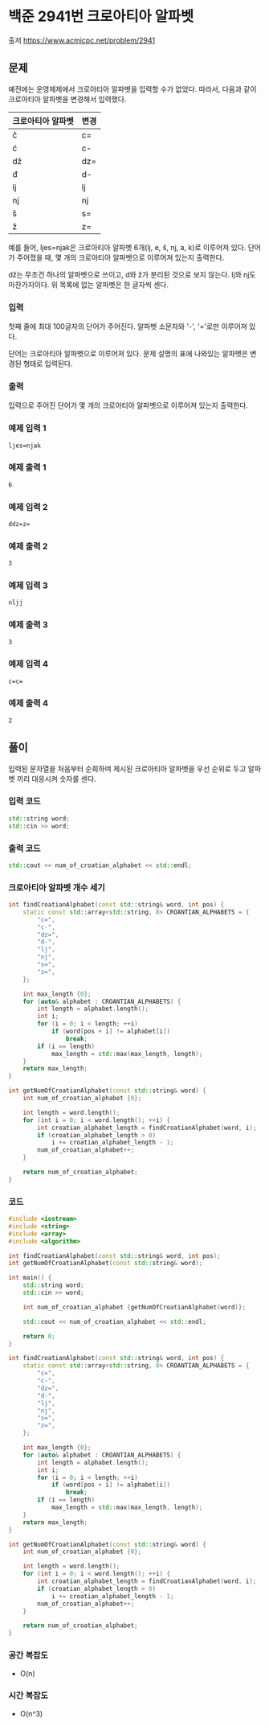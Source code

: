 # 백준 2941번 크로아티아 알파벳

출저 <https://www.acmicpc.net/problem/2941>

## 문제

예전에는 운영체제에서 크로아티아 알파벳을 입력할 수가 없었다. 따라서, 다음과 같이 크로아티아 알파벳을 변경해서 입력했다.

크로아티아 알파벳 | 변경
-----------------|-----
č | c=
ć |  c-
dž | dz=
đ | d-
lj | lj
nj | nj
š | s=
ž | z=

예를 들어, ljes=njak은 크로아티아 알파벳 6개(lj, e, š, nj, a, k)로 이루어져 있다. 단어가 주어졌을 때, 몇 개의 크로아티아 알파벳으로 이루어져 있는지 출력한다.

dž는 무조건 하나의 알파벳으로 쓰이고, d와 ž가 분리된 것으로 보지 않는다. lj와 nj도 마찬가지이다. 위 목록에 없는 알파벳은 한 글자씩 센다.

### 입력

첫째 줄에 최대 100글자의 단어가 주어진다. 알파벳 소문자와 '-', '='로만 이루어져 있다.

단어는 크로아티아 알파벳으로 이루어져 있다. 문제 설명의 표에 나와있는 알파벳은 변경된 형태로 입력된다.

### 출력

입력으로 주어진 단어가 몇 개의 크로아티아 알파벳으로 이루어져 있는지 출력한다.

### 예제 입력 1

``` txt
ljes=njak
```

### 예제 출력 1

``` txt
6
```

### 예제 입력 2

``` txt
ddz=z=
```

### 예제 출력 2

``` txt
3
```

### 예제 입력 3

``` txt
nljj
```

### 예제 출력 3

``` txt
3
```

### 예제 입력 4

``` txt
c=c=
```

### 예제 출력 4

``` txt
2
```

## 풀이

입력된 문자열을 처음부터 순회하며 제시된 크로아티아 알파벳을 우선 순위로 두고 알파벳 끼리 대응시켜 숫자를 센다.

### 입력 코드

``` C++
std::string word;
std::cin >> word;
```

### 출력 코드

``` C++
std::cout << num_of_croatian_alphabet << std::endl;
```

### 크로아티아 알파벳 개수 세기

``` C++
int findCroatianAlphabet(const std::string& word, int pos) {
    static const std::array<std::string, 8> CROANTIAN_ALPHABETS = {
        "c=",
        "c-",
        "dz=",
        "d-",
        "lj",
        "nj",
        "s=",
        "z=",
    };

    int max_length {0};
    for (auto& alphabet : CROANTIAN_ALPHABETS) {
        int length = alphabet.length();
        int i;
        for (i = 0; i < length; ++i)
            if (word[pos + i] != alphabet[i])
                break;
        if (i == length) 
            max_length = std::max(max_length, length);
    }
    return max_length;
}

int getNumOfCroatianAlphabet(const std::string& word) {
    int num_of_croatian_alphabet {0};

    int length = word.length();
    for (int i = 0; i < word.length(); ++i) {
        int croatian_alphabet_length = findCroatianAlphabet(word, i);
        if (croatian_alphabet_length > 0)
            i += croatian_alphabet_length - 1;
        num_of_croatian_alphabet++;
    }

    return num_of_croatian_alphabet;
}
```

### 코드

``` C++
#include <iostream>
#include <string>
#include <array>
#include <algorithm>

int findCroatianAlphabet(const std::string& word, int pos);
int getNumOfCroatianAlphabet(const std::string& word);

int main() {
    std::string word;
    std::cin >> word;

    int num_of_croatian_alphabet {getNumOfCroatianAlphabet(word)};

    std::cout << num_of_croatian_alphabet << std::endl;

    return 0;
}

int findCroatianAlphabet(const std::string& word, int pos) {
    static const std::array<std::string, 8> CROANTIAN_ALPHABETS = {
        "c=",
        "c-",
        "dz=",
        "d-",
        "lj",
        "nj",
        "s=",
        "z=",
    };

    int max_length {0};
    for (auto& alphabet : CROANTIAN_ALPHABETS) {
        int length = alphabet.length();
        int i;
        for (i = 0; i < length; ++i)
            if (word[pos + i] != alphabet[i])
                break;
        if (i == length) 
            max_length = std::max(max_length, length);
    }
    return max_length;
}

int getNumOfCroatianAlphabet(const std::string& word) {
    int num_of_croatian_alphabet {0};

    int length = word.length();
    for (int i = 0; i < word.length(); ++i) {
        int croatian_alphabet_length = findCroatianAlphabet(word, i);
        if (croatian_alphabet_length > 0)
            i += croatian_alphabet_length - 1;
        num_of_croatian_alphabet++;
    }

    return num_of_croatian_alphabet;
}

```

### 공간 복잡도

- O(n)

### 시간 복잡도

- O(n^3)